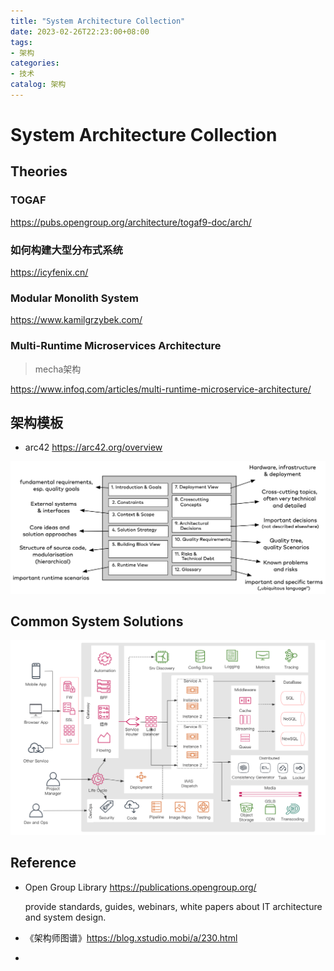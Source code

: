 ```yaml
---
title: "System Architecture Collection"
date: 2023-02-26T22:23:00+08:00
tags:
- 架构
categories:
- 技术
catalog: 架构
---
```


# System Architecture Collection

## Theories

### TOGAF

https://pubs.opengroup.org/architecture/togaf9-doc/arch/



### 如何构建大型分布式系统

https://icyfenix.cn/



### Modular Monolith System

https://www.kamilgrzybek.com/





### Multi-Runtime Microservices Architecture

> mecha架构

https://www.infoq.com/articles/multi-runtime-microservice-architecture/



## 架构模板

- arc42 https://arc42.org/overview

![img](index.assets/arc42-overview-V8.png)





## Common System Solutions



![img](index.assets/system-architecture-common-bff.png)



## Reference

- Open Group Library https://publications.opengroup.org/

  provide standards, guides, webinars, white papers about IT architecture and system design.

- 《架构师图谱》https://blog.xstudio.mobi/a/230.html

- 
